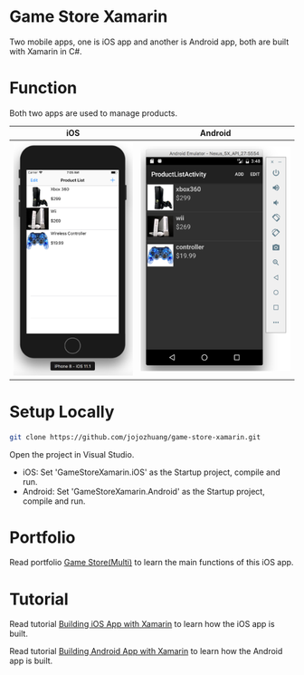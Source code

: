 # Game Store Xamarin
Two mobile apps, one is iOS app and another is Android app, both are built with Xamarin in C#.

# Function
Both two apps are used to manage products.

| iOS         | Android    |
|-------------|------------|
| <kbd><img src="/public/ios_xamarin_simulator.png" width="330px"></kbd> | <kbd><img src="/public/android_xamarin_emulator.png" width="400px"></kbd> |

# Setup Locally
```bash
git clone https://github.com/jojozhuang/game-store-xamarin.git
```
Open the project in Visual Studio.
* iOS: Set 'GameStoreXamarin.iOS' as the Startup project, compile and run.
* Android: Set 'GameStoreXamarin.Android' as the Startup project, compile and run.

# Portfolio
Read portfolio [Game Store(Multi)](http://jojozhuang.github.io/portfolio/game-store-multi/) to learn the main functions of this iOS app.

# Tutorial
Read tutorial [Building iOS App with Xamarin](http://jojozhuang.github.io/tutorial/mobile/building-ios-app-with-xamarin/) to learn how the iOS app is built.

Read tutorial [Building Android App with Xamarin](http://jojozhuang.github.io/tutorial/mobile/building-android-app-with-xamarin/) to learn how the Android app is built.
